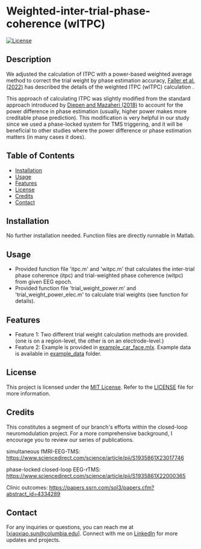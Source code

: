 # Weighted-inter-trial-phase-coherence (wITPC)
[![License](https://img.shields.io/badge/License-MIT-blue.svg)](https://opensource.org/licenses/MIT)

## Description

We adjusted the calculation of ITPC with a power-based weighted average method to correct the trial weight by phase estimation accuracy, [Faller et al. (2022)](https://www.sciencedirect.com/science/article/pii/S1935861X22000365#bib49) has described the details of the weighted ITPC (wITPC) calculation .

This approach of calculating ITPC was slightly modified from the standard approach introduced by [Diepen and Mazaheri (2018)](https://www.nature.com/articles/s41598-018-20423-z) to account for the power difference in phase estimation (usually, higher power makes more creditable phase prediction). This modification is very helpful in our study since we used a phase-locked system for TMS triggering, and it will be beneficial to other studies where the power difference or phase estimation matters (in many cases it does). 

## Table of Contents

- [Installation](#installation)
- [Usage](#usage)
- [Features](#features)
- [License](#license)
- [Credits](#credits)
- [Contact](#contact)

## Installation

No further installation needed. Function files are directly runnable in Matlab. 

## Usage

- Provided function file 'itpc.m' and 'witpc.m' that calculates the inter-trial phase coherence (itpc) and trial-weighted phase coherence (witpc) from given EEG epoch. 
- Provided function file 'trial_weight_power.m' and 'trial_weight_power_elec.m' to calculate trial weights (see function for details).

## Features

- Feature 1: Two different trial weight calculation methods are provided. (one is on a region-level, the other is on an electrode-level.)
- Feature 2: Example is provided in [example_car_face.mlx](example_car_face.mlx). Example data is available in [example_data](example_data/) folder.

## License

This project is licensed under the [MIT License](https://opensource.org/licenses/MIT). Refer to the [LICENSE](LICENSE) file for more information.

## Credits

This constitutes a segment of our branch's efforts within the closed-loop neuromodulation project. For a more comprehensive background, I encourage you to review our series of publications.


simultaneous fMRI-EEG-TMS: https://www.sciencedirect.com/science/article/pii/S1935861X23017746


phase-locked closed-loop EEG-rTMS: https://www.sciencedirect.com/science/article/pii/S1935861X22000365


Clinic outcomes: https://papers.ssrn.com/sol3/papers.cfm?abstract_id=4334289

## Contact

For any inquiries or questions, you can reach me at [xiaoxiao.sun@columbia.edu]. Connect with me on [LinkedIn](https://www.linkedin.com/in/xiaoxiao-sun-b66012274/) for more updates and projects.
